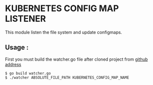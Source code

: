 # KUBERNETES CONFIG MAP LISTENER
This module listen the file system and update configmaps.

## Usage : 
First you must build the watcher.go file after cloned project from <a href="https://github.com/WoodProgrammer/configMapListener"> github address</a>

    $ go build watcher.go
    $ ./watcher ABSOLUTE_FILE_PATH KUBERNETES_CONFIG_MAP_NAME

